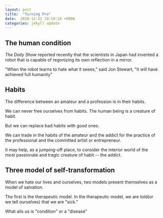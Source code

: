 ```yaml
---
layout: post
title:  "Turning Pro"
date:  2020-12-21 19:19:24 +0900 
categories: jekyll update
---
```



## The human condition

_The Daily Show_ reported recently that the scientists in Japan had invented a robot that is capable of regonizing its own reflection in a mirror.

"When the robot learns to hate what it seees," said Jon Stewart, "it will have achieved full humanity"

## Habits

The difference between an amateur and a profession is in their habits.

We can never free ourselves from habits. The human being is a creature of habit.

But we can replace bad habits with good ones.

We can trade in the habits of the amateur and the addict for the practice of the professional and the committed artist or entrepreneur.

It may help, as a jumping-off place, to consider the interior world of the most passionate and tragic creature of habit -- the addict.

## Three model of self-transformation

When we hate our lives and ourselves, two models present themselves as a model of salvation.

The first is the therapeutic model. In the therapeutic model, we are told(or we tell ourselves) that we are "sick."

What ails us is "condition" or a "disease"
